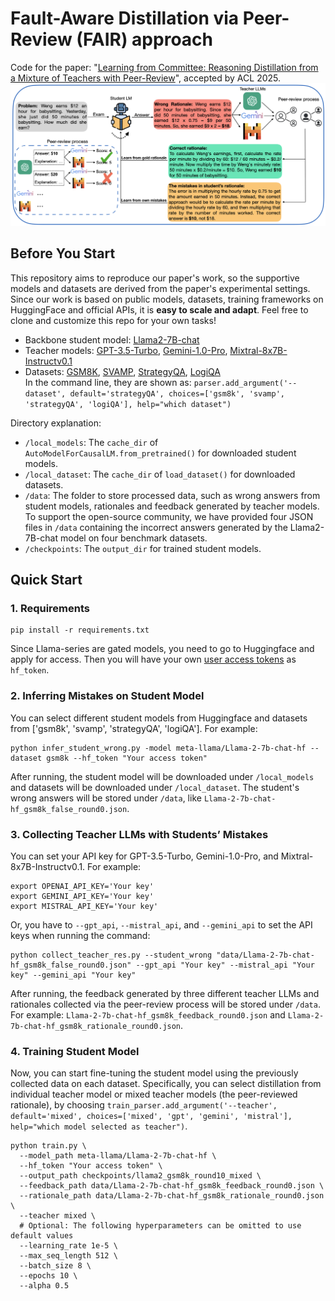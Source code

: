 # Fault-Aware Distillation via Peer-Review (FAIR) approach
Code for the paper: "[Learning from Committee: Reasoning Distillation from a Mixture of Teachers with Peer-Review](https://arxiv.org/abs/2410.03663)", accepted by ACL 2025.
![Overview of our FAIR method.](procedure.png)

## Before You Start
This repository aims to reproduce our paper's work, so the supportive models and datasets are derived from the paper's experimental settings. Since our work is based on public models, datasets, training frameworks on HuggingFace and official APIs, it is **easy to scale and adapt**. Feel free to clone and customize this repo for your own tasks!

- Backbone student model: [Llama2-7B-chat](https://huggingface.co/meta-llama/Llama-2-7b-chat-hf)  
- Teacher models: [GPT-3.5-Turbo](https://platform.openai.com/docs/models/gpt-3-5-turbo), [Gemini-1.0-Pro](https://console.cloud.google.com/vertex-ai/publishers/google/model-garden/gemini-pro?inv=1&invt=Abx3xA), [Mixtral-8x7B-Instructv0.1](https://deepinfra.com/mistralai/Mixtral-8x7B-Instruct-v0.1)  
- Datasets: [GSM8K](https://huggingface.co/datasets/openai/gsm8k), [SVAMP](https://huggingface.co/datasets/ChilleD/SVAMP), [StrategyQA](https://huggingface.co/datasets/ChilleD/StrategyQA), [LogiQA](https://huggingface.co/datasets/lucasmccabe/logiqa)  
In the command line, they are shown as: `parser.add_argument('--dataset', default='strategyQA', choices=['gsm8k', 'svamp', 'strategyQA', 'logiQA'], help="which dataset")`

Directory explanation:
- `/local_models`: The `cache_dir` of `AutoModelForCausalLM.from_pretrained()` for downloaded student models.
- `/local_dataset`: The `cache_dir` of `load_dataset()` for downloaded datasets.
- `/data`: The folder to store processed data, such as wrong answers from student models, rationales and feedback generated by teacher models.  
To support the open-source community, we have provided four JSON files in `/data` containing the incorrect answers generated by the Llama2-7B-chat model on four benchmark datasets.
- `/checkpoints`: The `output_dir` for trained student models.

## Quick Start
### 1. Requirements
```
pip install -r requirements.txt
```  
Since Llama-series are gated models, you need to go to Huggingface and apply for access. Then you will have your own [user access tokens](https://huggingface.co/docs/hub/security-tokens) as `hf_token`.
### 2. Inferring Mistakes on Student Model
You can select different student models from Huggingface and datasets from ['gsm8k', 'svamp', 'strategyQA', 'logiQA']. For example:  
```
python infer_student_wrong.py -model meta-llama/Llama-2-7b-chat-hf --dataset gsm8k --hf_token "Your access token"
```   

After running, the student model will be downloaded under `/local_models` and datasets will be downloaded under `/local_dataset`. The student's wrong answers will be stored under `/data`, like `Llama-2-7b-chat-hf_gsm8k_false_round0.json`.
### 3. Collecting Teacher LLMs with Students’ Mistakes
You can set your API key for GPT-3.5-Turbo, Gemini-1.0-Pro, and Mixtral-8x7B-Instructv0.1. For example:  
```
export OPENAI_API_KEY='Your key'  
export GEMINI_API_KEY='Your key'  
export MISTRAL_API_KEY='Your key'
```  

Or, you have to `--gpt_api`, `--mistral_api`, and `--gemini_api` to set the API keys when running the command:  
```
python collect_teacher_res.py --student_wrong "data/Llama-2-7b-chat-hf_gsm8k_false_round0.json" --gpt_api "Your key" --mistral_api "Your key" --gemini_api "Your key"
```  

After running, the feedback generated by three different teacher LLMs and rationales collected via the peer-review process will be stored under `/data`. For example: `Llama-2-7b-chat-hf_gsm8k_feedback_round0.json` and `Llama-2-7b-chat-hf_gsm8k_rationale_round0.json`.
### 4. Training Student Model
Now, you can start fine-tuning the student model using the previously collected data on each dataset. Specifically, you can select distillation from individual teacher model or mixed teacher models (the peer-reviewed rationale), by choosing `train_parser.add_argument('--teacher', default='mixed', choices=['mixed', 'gpt', 'gemini', 'mistral'], help="which model selected as teacher")`.  
  
```
python train.py \
  --model_path meta-llama/Llama-2-7b-chat-hf \
  --hf_token "Your access token" \
  --output_path checkpoints/llama2_gsm8k_round10_mixed \
  --feedback_path data/Llama-2-7b-chat-hf_gsm8k_feedback_round0.json \
  --rationale_path data/Llama-2-7b-chat-hf_gsm8k_rationale_round0.json \
  --teacher mixed \
  # Optional: The following hyperparameters can be omitted to use default values
  --learning_rate 1e-5 \
  --max_seq_length 512 \
  --batch_size 8 \
  --epochs 10 \
  --alpha 0.5
```

